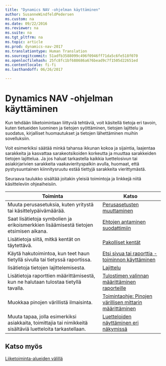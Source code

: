 ```yaml
---
title: "Dynamics NAV -ohjelman käyttäminen"
author: SusanneWindfeldPedersen
ms.custom: na
ms.date: 09/22/2016
ms.reviewer: na
ms.suite: na
ms.tgt_pltfrm: na
ms.topic: article
ms.prod: dynamics-nav-2017
ms.translationtype: Human Translation
ms.sourcegitcommit: 51adfb3588099c496f0946ff71da5c6fe518f070
ms.openlocfilehash: 25fc8fc1bf688686a676bead9c7f1505d22651ed
ms.contentlocale: fi-fi
ms.lasthandoff: 06/26/2017

---
```

    
# <a name="work-with-dynamics-nav"></a>Dynamics NAV -ohjelman käyttäminen
Kun tehdään liiketoimintaan liittyviä tehtäviä, voit käsitellä tietoja eri tavoin, kuten tietueiden luominen ja tietojen syöttäminen, tietojen lajittelu ja suodatus, kirjalliset huomautukset ja tietojen lähettäminen muihin sovelluksiin.

Voit esimerkiksi säätää minkä tahansa ikkunan kokoa ja sijaintia, laajentaa sarakkeita ja kasvattaa sarakeotsikoiden korkeutta ja muuttaa sarakkeiden tietojen lajittelua. Ja jos haluat tarkastella kaikkia luettelosivun tai asiakirjarivien sarakkeita vaakavierityspalkin avulla, huomaat, että pystysuuntainen kiinnitysruutu estää tiettyjä sarakkeita vierittymästä.

Seuraava taulukko sisältää joitakin yleisiä toimintoja ja linkkejä niitä käsitteleviin ohjeaiheisiin.

|Toiminta |Katso |
|---|----|
|Muuta perusasetuksia, kuten yritystä tai käsittelypäivämäärää.|[Perusasetusten muuttaminen](ui-change-basic-settings.md)|
|Saat lisätietoja symbolien ja erikoismerkkien lisäämisestä tietojen etsimisen aikana.|[Ehtojen antaminen suodattimiin](ui-enter-criteria-filters.md)|
|Lisätietoja siitä, mitkä kentät on täytettävä.|[Pakolliset kentät](ui-mandatory-fields.md)|
|Käytä hakutoimintoa, kun teet haun tietyllä sivulla tai tietyssä raportissa.|[Etsi sivua tai raporttia -toiminnon käyttäminen](ui-search.md)|
|lisätietoja tietojen lajittelemisesta.|[Lajittelu](ui-sorting.md)|
|Lisätietoja raporttien määrittämisestä, kun ne halutaan tulostaa tietyllä tavalla.|[Tulostimen valinnan määrittäminen raporteille](ui-specify-printer-selection-reports.md)|
|Muokkaa pinojen värillistä ilmaisinta.|[Toimintaohje: Pinojen värillisen mittarin määrittäminen](ui-how-setup-colored-indicator-cues.md)|
|Muuta tapaa, jolla esimerkiksi asiakkaita, toimittajia tai nimikkeitä sisältäviä luetteloita tarkastellaan.|[Luetteloiden näyttäminen eri näkymissä](across-display-lists-different-views.md)|

## <a name="see-also"></a>Katso myös
[Liiketoiminta-alueiden välillä](ui-across-business-areas.md)

